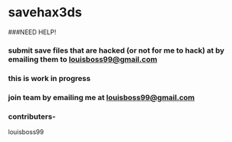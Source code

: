 # savehax3ds
###NEED HELP!
### submit save files that are hacked (or not for me to hack) at by emailing them to louisboss99@gmail.com
###   this is work in progress
### join team by emailing me at  louisboss99@gmail.com
### contributers-
 louisboss99
